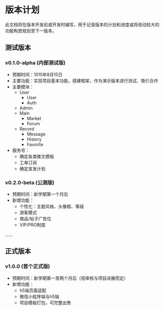 # 版本计划

此文档将在版本开发前或开发时编写，用于记录版本的计划和进度或将改动较大的功能构思规划至下一版本。

## 测试版本

### v0.1.0-alpha (内部测试版)

- 预期时间：1015年8月15日
- 主要功能：实现项目基本功能，搭建框架，作为演示版本进行测试、吸引合作
- 主要模块：
  - User
    - User
    - Auth
  - Admin
  - Main
    - Market
    - Forum
  - Record
    - Message
    - History
    - Favorite
- 服务号：
  - 确定各类推文模板
  - 工单订阅
  - 确定宣发计划

### v0.2.0-beta (公测版)

- 预期时间：新学期第一个月后
- 新增功能：
  - 个性化：主题风格、头像框、等级
  - 游客模式
  - 商品/帖子广告位
  - VIP/PRO制度

......

## 正式版本

### v1.0.0 (首个正式版)

- 预期时间：新学期第一至两个月后（视审核与项目进展而定）
- 新增功能：
  - h5端页面适配
  - 微信小程序端与h5端
  - 项目模板打包，可完整出售
